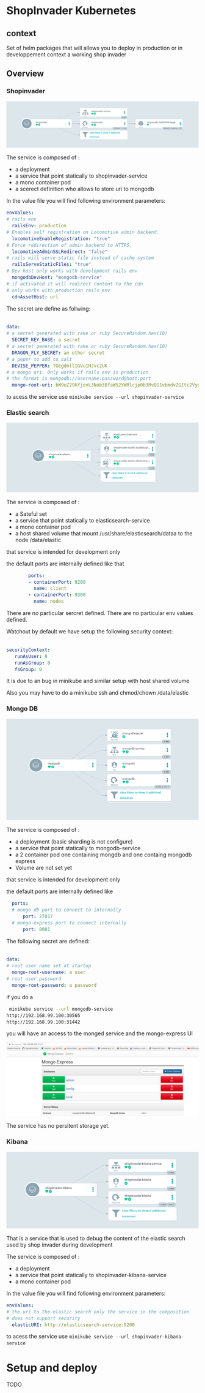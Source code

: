 
# ShopInvader Kubernetes

## context

Set of helm packages that will allows you to deploy in production or in developpement context a working shop invader

## Overview

### Shopinvader


![shopinvader overview](doc/images/argo_shopinvader.png)

The service is composed of :
* a deployment
* a service that point statically to shopinvader-service
* a mono container pod
* a scerect definition who allows to store uri to mongodb

In the value file you will find following environment parameters:
``` yaml
envValues:
# rails env
  railsEnv: production
# Enables self registration on Locomotive admin backend.
  locomotiveEnableRegistration: "true"
# Force redirection of admin backend to HTTPS.
  locomotiveAdminSSLRedirect: "false"
# rails will serve static file instead of cache system
  railsServeStaticFiles: "true"
# Dev host only works with development rails env
  mongodbDevHost: "mongodb-service"
# if activated it will redirect content to the cdn
# only works with production rails_env
  cdnAssetHost: url
```

The secret are define as follwing:
``` yaml

data:
# a secret generated with rake or ruby SecureRandom.hex(10)
  SECRET_KEY_BASE: a secret
# a secret generated with rake or ruby SecureRandom.hex(10)
  DRAGON_FLY_SECRET: an other secret
# a peper to add to salt
  DEVISE_PEPPER: TGEgdmllIGVuIHJvc2UK
# a mongo uri. Only works if rails env is production
# the format is mongodb://username:password@host:port
  mongo-root-uri: bW9uZ29kYjovL3Nob3BfaW52YWRlcjp0b3RvQG1vbmdvZGItc2VydmljZToyNzAxNwo=
```

to acess the service use `minikube service --url shopinvader-service`

### Elastic search


![elastic overview](doc/images/argo_elasticsearch.png)

The service is composed of :
* a Sateful set
* a service that point statically to elasticsearch-service
* a mono container pod
* a host shared volume that mount /usr/share/elasticsearch/dataa to the node /data/elastic

that service is intended for development only

the default ports are internally defined like that
``` yaml
        ports:
        - containerPort: 9200
          name: client
        - containerPort: 9300
          name: nodes
```

There are no particular sercret defined.
There are no particular env values defined.

Watchout by default we have setup the following security context:
``` yaml

securityContext:
   runAsUser: 0
   runAsGroup: 0
   fsGroup: 0
```

It is due to an bug in minikube and similar setup with host shared volume

Also you may have to do a minikube ssh and chmod/chown /data/elastic


### Mongo DB


![mongodb overview](doc/images/argo_mongodb.png)

The service is composed of :
* a deployment (basic sharding is not configure)
* a service that point statically to mongodb-service
* a 2 container pod one containing mongdb and one containg mongodb express
* Volume are not set yet

that service is intended for development only

the default ports are internally defined like
``` yaml
  ports:
  # mongo db port to connect to internally
      port: 27017
  # mongo-express port to connect internally
      port: 8081

```

The following secret are defined:

``` yaml

data:
# root user name set at startup
  mongo-root-username: a user
# root user password
  mongo-root-password: a password
```

if you do a
``` bash
 minikube service --url mongodb-service
http://192.168.99.100:30565
http://192.168.99.100:31442
```

you will have an access to the monged service and the mongo-express UI

![mongo ui](doc/images/mongo_express_ui.png)

The service has no persitent storage yet.

### Kibana


![shopinvader kibana overview](doc/images/argo_kibana.png)

That is a service that is used to debug the content of the elastic search used by shop invader during development

The service is composed of :
* a deployment
* a service that point statically to shopinvader-kibana-service
* a mono container pod

In the value file you will find following environment parameters:
``` yaml
envValues:
# the uri to the elastic search only the service in the composition
# does not support security
  elasticURI: http://elasticsearch-service:9200
```
to acess the service use `minikube service --url shopinvader-kibana-service`


# Setup and deploy
TODO